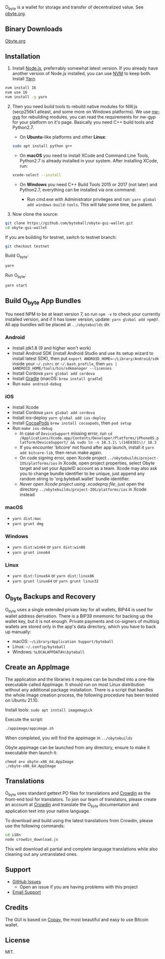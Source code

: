 O<sub>byte</sub> is a wallet for storage and transfer of decentralized value.  See [obyte.org](https://obyte.org/).

## Binary Downloads

[Obyte.org](https://obyte.org/)


## Installation

1. Install [Node.js](https://nodejs.org/download/release/v16.10.0/), preferrably somewhat latest version. If you already have another version of Node.js installed, you can use [NVM](https://github.com/creationix/nvm) to keep both. Install [Yarn](https://classic.yarnpkg.com/lang/en/).
```bash
nvm install 16
nvm use 16
nvm install -g yarn
```

2. Then you need build tools to rebuild native modules for NW.js (secp256k1 atleast, and some more on Windows platforms). We use [nw-gyp](https://github.com/nwjs/nw-gyp#installation) for rebuilding modules, you can read the requirements for nw-gyp for your platform on it's page. Basically you need C++ build tools and Python2.7.

    * On **Ubuntu**-like platforms and other **Linux**:

    ```bash
    sudo apt install python g++
    ```

    * On **macOS** you need to install XCode and Command Line Tools, Python2.7 is already installed in your system. After installing XCode, run:

    ```bash
    xcode-select --install
    ```

    * On **Windows** you need C++ Build Tools 2015 or 2017 (not later) and Python2.7, everything can be installed via one command:

      * Run cmd.exe with Administrator privileges and run: `yarn global add windows-build-tools`. This will take some time, be patient.

3. Now clone the source:
```sh
git clone https://github.com/byteball/obyte-gui-wallet.git
cd obyte-gui-wallet
```

If you are building for testnet, switch to testnet branch:
```sh
git checkout testnet
```


Build O<sub>byte</sub>:

```sh
yarn
```

Run O<sub>byte</sub>:

```sh
yarn start
```


## Build O<sub>byte</sub> App Bundles

You need NPM to be at least version 7, so run `npm -v` to check your currently installed version, and if it has lower version, update: `yarn global add npm@7`.
All app bundles will be placed at `../obytebuilds` dir. 


### Android
- Install jdk1.8 (9 and higher won't work)
- Install Android SDK (install Android Studio and use its setup wizard to install latest SDK), then put `export ANDROID_HOME=~/Library/Android/sdk` inside your `~/.zshrc` or `~/.bash_profile`, then `yes | $ANDROID_HOME/tools/bin/sdkmanager --licenses`
- Install Cordova `yarn global add cordova`
- Install [Gradle](https://gradle.org/install/) (macOS: `brew install gradle`)
- Run `make android-debug`

### iOS

- Install Xcode
- Install Cordova `yarn global add cordova`
- Install ios-deploy `yarn global add ios-deploy`
- Install [CocoaPods](https://cocoapods.org) `brew install cocoapods`, then `pod setup`
- Run `make ios-debug`
  * In case of `DeviceSupport` missing error, run `cd /Applications/Xcode.app/Contents/Developer/Platforms/iPhoneOS.platform/DeviceSupport/ && sudo ln -s 10.3.1\ \(14E8301\)/ 10.3`
  * If you encounter 'bitcore' not found after app launch, install it `yarn add bitcore-lib`, then rerun make again.
  * On code signing error, open Xcode project `../obytebuilds/project-IOS/platforms/ios` in Xcode, open project properties, select Obyte target and set your AppleID account as a team. Xcode may also ask you to change bundle identifier to be unique, just append any random string to 'org.byteball.wallet' bundle identifier.
  * *Never open Xcode project using .xcodeproj file*, just open the directory `../obytebuilds/project-IOS/platforms/ios` in Xcode instead

### macOS

- `yarn dist:mac`
- `yarn grunt dmg`

### Windows

- `yarn dist:win64` or `yarn dist:win86`
- `yarn grunt inno64`

### Linux

- `yarn dist:linux64` or `yarn dist:linux86`
- `yarn grunt linux64` or `yarn grunt linux32`


## O<sub>byte</sub> Backups and Recovery

O<sub>byte</sub> uses a single extended private key for all wallets, BIP44 is used for wallet address derivation.  There is a BIP39 mnemonic for backing up the wallet key, but it is not enough.  Private payments and co-signers of multisig wallets are stored only in the app's data directory, which you have to back up manually:

* macOS: `~/Library/Application Support/byteball`
* Linux: `~/.config/byteball`
* Windows: `%LOCALAPPDATA%\byteball`


## Create an AppImage

The application and the libraries it requires can be bundled into a one-file executable called AppImage. It should run on most Linux distribution without any additional package installation.
There is a script that handles the whole image creation process, the following procedure has been tested on Ubuntu 21.10.

Install tools:
`sudo apt install imagemagick`

Execute the script:

```sh
./appimage/appimage.sh
```

When completed, you will find the appimage in `../obytebuilds`

Obyte appimage can be launched from any directory, ensure to make it executable then launch it:

```
chmod a+x obyte-x86_64.AppImage
./obyte-x86_64.AppImage
```


## Translations

O<sub>byte</sub> uses standard gettext PO files for translations and [Crowdin](https://crowdin.com/project/byteball) as the front-end tool for translators. To join our team of translators, please create an account at [Crowdin](https://crowdin.com) and translate the O<sub>byte</sub> documentation and application text into your native language.

To download and build using the latest translations from Crowdin, please use the following commands:

```sh
cd i18n
node crowdin_download.js
```

This will download all partial and complete language translations while also cleaning out any untranslated ones.


## Support

* [GitHub Issues](https://github.com/byteball/obyte-gui-wallet/issues)
  * Open an issue if you are having problems with this project
* [Email Support](mailto:byteball@byteball.org)

## Credits

The GUI is based on [Copay](https://github.com/bitpay/copay), the most beautiful and easy to use Bitcoin wallet.

## License

MIT.
